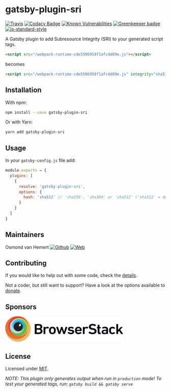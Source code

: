 # gatsby-plugin-sri

[![Travis](https://img.shields.io/travis/com/ovhemert/gatsby-plugin-sri.svg?branch=master&logo=travis)](https://travis-ci.com/ovhemert/gatsby-plugin-sri)
[![Codacy Badge](https://api.codacy.com/project/badge/Grade/3216215565884e7d9f4d5f298a0288a8)](https://www.codacy.com/app/ovhemert/gatsby-plugin-sri?utm_source=github.com&amp;utm_medium=referral&amp;utm_content=ovhemert/gatsby-plugin-sri&amp;utm_campaign=Badge_Grade)
[![Known Vulnerabilities](https://snyk.io/test/npm/gatsby-plugin-sri/badge.svg)](https://snyk.io/test/npm/gatsby-plugin-sri)
[![Greenkeeper badge](https://badges.greenkeeper.io/ovhemert/gatsby-plugin-sri.svg)](https://greenkeeper.io/)
[![js-standard-style](https://img.shields.io/badge/code%20style-standard-brightgreen.svg?style=flat)](http://standardjs.com/)

A Gatsby plugin to add Subresource Integrity (SRI) to your generated script tags.

```html
<script src="/webpack-runtime-cde5506958f1afc4d89e.js"></script>
```
becomes
```html
<script src="/webpack-runtime-cde5506958f1afc4d89e.js" integrity="sha512-uxm8lZAnmLGO3hMOyYy7HFgEGJgDdXwZR+Pdyt2f3AKbgVZ706v9YyI4t9veKTirqfdLGvPVDsDkHEWmWsECRA=="></script>
```

## Installation

With npm:

```bash
npm install --save gatsby-plugin-sri
```

Or with Yarn:

```bash
yarn add gatsby-plugin-sri
```

## Usage

In your `gatsby-config.js` file add:

```javascript
module.exports = {
  plugins: [
    {
      resolve: 'gatsby-plugin-sri',
      options: {
        hash: 'sha512' // 'sha256', 'sha384' or 'sha512' ('sha512' = default)
      }
    }
  ]
}
```

## Maintainers

Osmond van Hemert
[![Github](https://img.shields.io/badge/-website.svg?style=social&logoColor=333&logo=github)](https://github.com/ovhemert)
[![Web](https://img.shields.io/badge/-website.svg?style=social&logoColor=333&logo=nextdoor)](https://ovhemert.dev)

## Contributing

If you would like to help out with some code, check the [details](./docs/CONTRIBUTING.md).

Not a coder, but still want to support? Have a look at the options available to [donate](https://ovhemert.dev/donate).

## Sponsors

[![BrowserStack](./docs/assets/browserstack-logo.svg)](https://www.browserstack.com/)

## License

Licensed under [MIT](./LICENSE).

_NOTE: This plugin only generates output when run in `production` mode! To test your generated tags, run: `gatsby build && gatsby serve`_
